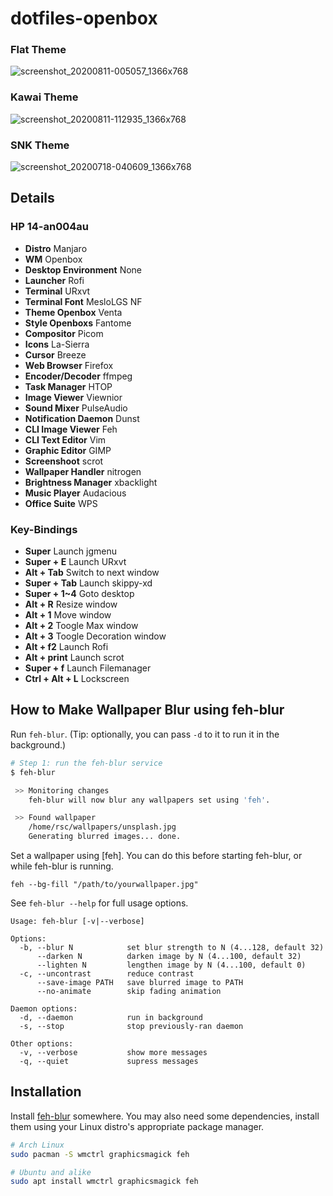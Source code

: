 # dotfiles-openbox

### Flat Theme
![screenshot_20200811-005057_1366x768](https://user-images.githubusercontent.com/56204095/94836566-51fd4100-043d-11eb-95d7-1e87e4db6bca.png)
### Kawai Theme
![screenshot_20200811-112935_1366x768](https://user-images.githubusercontent.com/56204095/94836758-8cff7480-043d-11eb-9cb0-9a6ef0d1971b.png)
### SNK Theme
![screenshot_20200718-040609_1366x768](https://user-images.githubusercontent.com/56204095/87832743-db768b80-c8b0-11ea-9bc4-a8e70e92fd03.png)
## Details
### HP 14-an004au
- **Distro** Manjaro
- **WM** Openbox
- **Desktop Environment** None
- **Launcher** Rofi
- **Terminal** URxvt
- **Terminal Font** MesloLGS NF
- **Theme Openbox** Venta
- **Style Openboxs** Fantome
- **Compositor** Picom
- **Icons** La-Sierra
- **Cursor** Breeze
- **Web Browser** Firefox
- **Encoder/Decoder** ffmpeg
- **Task Manager** HTOP
- **Image Viewer** Viewnior
- **Sound Mixer** PulseAudio
- **Notification Daemon** Dunst
- **CLI Image Viewer** Feh
- **CLI Text Editor** Vim
- **Graphic Editor** GIMP
- **Screenshoot** scrot
- **Wallpaper Handler** nitrogen
- **Brightness Manager** xbacklight
- **Music Player** Audacious
- **Office Suite** WPS

### Key-Bindings
- **Super** Launch jgmenu
- **Super + E** Launch URxvt
- **Alt + Tab** Switch to next window
- **Super + Tab** Launch skippy-xd
- **Super + 1~4** Goto desktop
- **Alt + R** Resize window
- **Alt + 1** Move window
- **Alt + 2** Toogle Max window
- **Alt + 3** Toogle Decoration window
- **Alt + f2** Launch Rofi
- **Alt + print** Launch scrot
- **Super + f** Launch Filemanager
- **Ctrl + Alt + L** Lockscreen


## How to Make Wallpaper Blur using feh-blur

Run `feh-blur`. (Tip: optionally, you can pass `-d` to it to run it in the background.)

```sh
# Step 1: run the feh-blur service
$ feh-blur

 >> Monitoring changes
    feh-blur will now blur any wallpapers set using 'feh'.

 >> Found wallpaper
    /home/rsc/wallpapers/unsplash.jpg
    Generating blurred images... done.
```

Set a wallpaper using [feh]. You can do this before starting feh-blur, or while feh-blur is running.

```
feh --bg-fill "/path/to/yourwallpaper.jpg"
```

See `feh-blur --help` for full usage options.

```
Usage: feh-blur [-v|--verbose]

Options:
  -b, --blur N            set blur strength to N (4...128, default 32)
      --darken N          darken image by N (4...100, default 32)
      --lighten N         lengthen image by N (4...100, default 0)
  -c, --uncontrast        reduce contrast
      --save-image PATH   save blurred image to PATH
      --no-animate        skip fading animation

Daemon options:
  -d, --daemon            run in background
  -s, --stop              stop previously-ran daemon

Other options:
  -v, --verbose           show more messages
  -q, --quiet             supress messages
```

## Installation

Install [feh-blur](./feh-blur) somewhere. You may also need some dependencies, install them using your Linux distro's appropriate package manager.

```sh
# Arch Linux
sudo pacman -S wmctrl graphicsmagick feh

# Ubuntu and alike
sudo apt install wmctrl graphicsmagick feh
```



